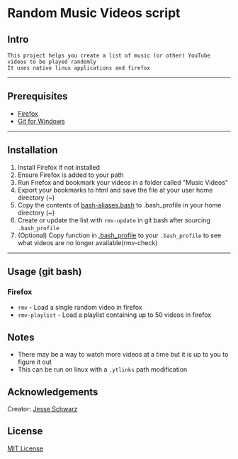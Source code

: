 # Random Music Videos script

## Intro
    This project helps you create a list of music (or other) YouTube videos to be played randomly
    It uses native linux applications and firefox
----------
## Prerequisites
* [Firefox](https://www.mozilla.org/en-US/firefox/)
* [Git for Windows](https://git-scm.com/)
----------
## Installation
1. Install Firefox if not installed
2. Ensure Firefox is added to your path
3. Run Firefox and bookmark your videos in a folder called "Music Videos"
4. Export your bookmarks to html and save the file at your user home directory (~)
5. Copy the contents of [bash-aliases.bash](/bash-aliases.bash) to .bash_profile in your home directory (~)
6. Create or update the list with `rmv-update` in git bash after sourcing `.bash_profile`
7. (Optional) Copy function in [.bash_profile](/.bash_profile) to your `.bash_profile` to see what videos are no longer available(rmv-check)
----------
## Usage (git bash)
### Firefox
* `rmv` - Load a single random video in firefox
* `rmv-playlist` - Load a playlist containing up to 50 videos in firefox
## Notes 
* There may be a way to watch more videos at a time but it is up to you to figure it out
* This can be run on linux with a `.ytlinks` path modification 
## Acknowledgements
Creator: [Jesse Schwarz](mailto:jesseschwarz0@gmail.com)
## License
[MIT License](LICENSE)
